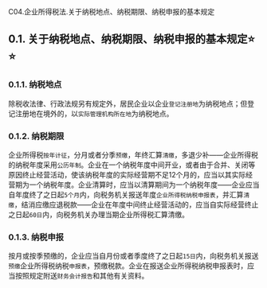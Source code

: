 C04.企业所得税法.关于纳税地点、纳税期限、纳税申报的基本规定

## 0.1. 关于纳税地点、纳税期限、纳税申报的基本规定:star: :star: 

### 0.1.1. 纳税地点

除税收法律、行政法规另有规定外，居民企业以企业`登记注册地`为纳税地点；但登记注册地在境外的，以`实际管理机构所在地`为纳税地点。

### 0.1.2. 纳税期限

企业所得税`按年计征`，分月或者分季`预缴`，年终汇算`清缴`，多退少补——企业所得税的纳税年度采用`公历年制`。企业在一个纳税年度中间开业，或者由于合并、关闭等原因终止经营活动，使该纳税年度的实际经营期不足12个月的，应当以其实际经营期为一个纳税年度。企业清算时，应当以清算期间为一个纳税年度——企业应当自年度终了之日起`5个月`内，向税务机关报送年度`企业所得税纳税申报表`，并汇算`清缴`，结消应缴应退税款——企业在年度中间终止经营活动的，应当自实际经营终止之日起`60日`内，向税务机关办理当期企业所得税汇算清缴。

### 0.1.3. 纳税申报

按月或按季预缴的，企业应当自月份或者季度终了之日起`15日`内，向税务机关报送`预缴`企业所得税纳税`申报表`，预缴税款。企业在报送企业所得税纳税申报表时，应当按照规定附送`财务会计报告`和其他有关资料。
